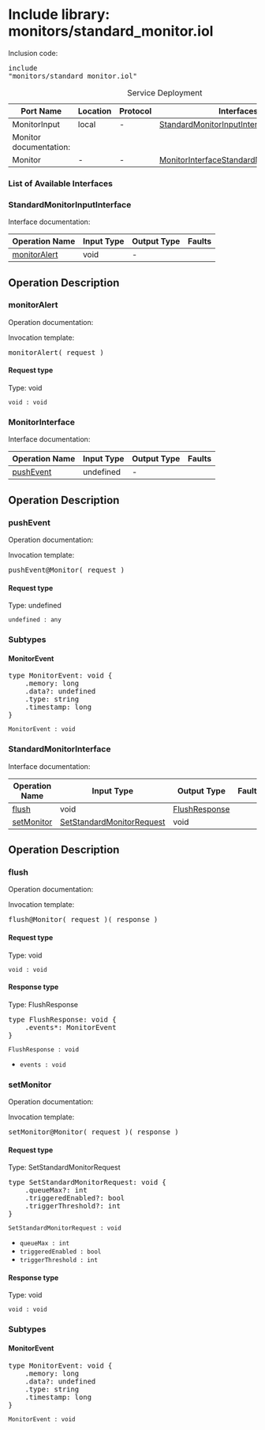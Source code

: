 # Include library: monitors/standard_monitor.iol

Inclusion code: <pre>include "monitors/standard_monitor.iol"</pre>

<table>
  <caption>Service Deployment</caption>
  <thead>
    <tr>
      <th>Port Name</th>
      <th>Location</th>
      <th>Protocol</th>
      <th>Interfaces</th>
    </tr>
  </thead>
  <tbody>
    <tr>
      <td>MonitorInput</td>
      <td>local</td>
      <td>-</td>
      <td><a href="#StandardMonitorInputInterface">StandardMonitorInputInterface</a></td>
    </tr><tr><td>Monitor documentation: </td></tr>
    <tr>
      <td>Monitor</td>
      <td>-</td>
      <td>-</td>
      <td><a href="#MonitorInterface">MonitorInterface</a><a href="#StandardMonitorInterface">StandardMonitorInterface</a></td>
    </tr>
  </tbody>
</table>

<h3>List of Available Interfaces</h3>

<h3 id="StandardMonitorInputInterface">StandardMonitorInputInterface</h3>

Interface documentation: 

<table>
  <thead>
    <tr>
      <th>Operation Name</th>
      <th>Input Type</th>
      <th>Output Type</th>
      <th>Faults</th>
    </tr>
  </thead>
  <tbody>
    <tr>
      <td><a href="#monitorAlert">monitorAlert</a></td>
      <td>void</td>
      <td> - </td>
      <td>
      </td>
    </tr>
  </tbody>
</table>

<h2>Operation Description</h2>



<h3 id="monitorAlert">monitorAlert</h3>

Operation documentation: 


Invocation template: 
<pre>monitorAlert( request )</pre>

<h4>Request type</h4>

Type: void




<code>void : void</code> 











<h3 id="MonitorInterface">MonitorInterface</h3>

Interface documentation: 

<table>
  <thead>
    <tr>
      <th>Operation Name</th>
      <th>Input Type</th>
      <th>Output Type</th>
      <th>Faults</th>
    </tr>
  </thead>
  <tbody>
    <tr>
      <td><a href="#pushEvent">pushEvent</a></td>
      <td>undefined</a></td>
      <td> - </td>
      <td>
      </td>
    </tr>
  </tbody>
</table>

<h2>Operation Description</h2>



<h3 id="pushEvent">pushEvent</h3>

Operation documentation: 


Invocation template: 
<pre>pushEvent@Monitor( request )</pre>

<h4>Request type</h4>

Type: undefined




<code>undefined : any</code> 








<h3>Subtypes</h3>


<h4 id="MonitorEvent">MonitorEvent</h4>



<pre>type MonitorEvent: void {
	.memory: long
	.data?: undefined
	.type: string
	.timestamp: long
}</pre>
<code>MonitorEvent : void</code> 




<h3 id="StandardMonitorInterface">StandardMonitorInterface</h3>

Interface documentation: 

<table>
  <thead>
    <tr>
      <th>Operation Name</th>
      <th>Input Type</th>
      <th>Output Type</th>
      <th>Faults</th>
    </tr>
  </thead>
  <tbody>
    <tr>
      <td><a href="#flush">flush</a></td>
      <td>void</td>
      <td><a href="#FlushResponse">FlushResponse</a></td>
      <td>
      </td>
    </tr>
    <tr>
      <td><a href="#setMonitor">setMonitor</a></td>
      <td><a href="#SetStandardMonitorRequest">SetStandardMonitorRequest</a></td>
      <td>void</td>
      <td>
      </td>
    </tr>
  </tbody>
</table>

<h2>Operation Description</h2>



<h3 id="flush">flush</h3>

Operation documentation: 


Invocation template: 
<pre>flush@Monitor( request )( response )</pre>

<h4>Request type</h4>

Type: void




<code>void : void</code> 



<h4 id="FlushResponse">Response type</h4>

Type: FlushResponse


<pre>type FlushResponse: void {
	.events*: MonitorEvent
}</pre>

<code>FlushResponse : void</code> 

<ul>

  <li><code>events : void</code> 
</li>

</ul>








<h3 id="setMonitor">setMonitor</h3>

Operation documentation: 


Invocation template: 
<pre>setMonitor@Monitor( request )( response )</pre>

<h4 id="SetStandardMonitorRequest">Request type</h4>

Type: SetStandardMonitorRequest


<pre>type SetStandardMonitorRequest: void {
	.queueMax?: int
	.triggeredEnabled?: bool
	.triggerThreshold?: int
}</pre>

<code>SetStandardMonitorRequest : void</code> 

<ul>

  <li><code>queueMax : int</code> 
</li>

  <li><code>triggeredEnabled : bool</code> 
</li>

  <li><code>triggerThreshold : int</code> 
</li>

</ul>



<h4>Response type</h4>

Type: void




<code>void : void</code> 








<h3>Subtypes</h3>


<h4 id="MonitorEvent">MonitorEvent</h4>



<pre>type MonitorEvent: void {
	.memory: long
	.data?: undefined
	.type: string
	.timestamp: long
}</pre>
<code>MonitorEvent : void</code> 




